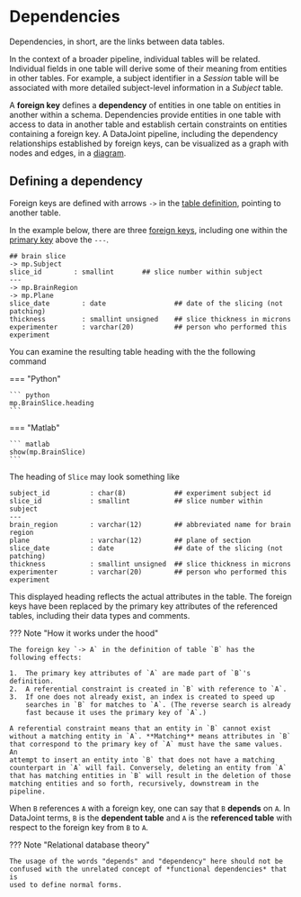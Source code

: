 # Dependencies

Dependencies, in short, are the links between data tables.

In the context of a broader pipeline, individual tables will be related. Individual
fields in one table will derive some of their meaning from entities in other tables.
For example, a subject identifier in a *Session* table will be associated with more
detailed subject-level information in a *Subject* table.

A **foreign key** defines a **dependency** of entities in one table on entities in
another within a schema. Dependencies provide entities in one table with access to data
in another table and establish certain constraints on entities containing a foreign
key. A DataJoint pipeline, including the dependency relationships established by foreign
keys, can be visualized as a graph with nodes and edges, in a [diagram](../diagrams). 

## Defining a dependency

Foreign keys are defined with arrows `->` in the
[table definition](../table-definitions), pointing to another table.

In the example below, there are three [foreign keys](../../../glossary#foreign-key),
including one within the [primary key](../../../glossary#primary-key) above the `---`.

``` text
## brain slice
-> mp.Subject
slice_id        : smallint       ## slice number within subject
---
-> mp.BrainRegion
-> mp.Plane
slice_date        : date                 ## date of the slicing (not patching)
thickness         : smallint unsigned    ## slice thickness in microns
experimenter      : varchar(20)          ## person who performed this experiment
```

You can examine the resulting table heading with the the following command

=== "Python"

    ``` python
    mp.BrainSlice.heading
    ```

=== "Matlab"

    ``` matlab
    show(mp.BrainSlice)
    ```

The heading of `Slice` may look something like

``` text
subject_id          : char(8)            ## experiment subject id
slice_id            : smallint           ## slice number within subject
---
brain_region        : varchar(12)        ## abbreviated name for brain region
plane               : varchar(12)        ## plane of section
slice_date          : date               ## date of the slicing (not patching)
thickness           : smallint unsigned  ## slice thickness in microns
experimenter        : varchar(20)        ## person who performed this experiment
```

This displayed heading reflects the actual attributes in the table. The foreign keys
have been replaced by the primary key attributes of the referenced tables, including
their data types and comments.

??? Note "How it works under the hood"

    The foreign key `-> A` in the definition of table `B` has the following effects:

    1.  The primary key attributes of `A` are made part of `B`'s definition.
    2.  A referential constraint is created in `B` with reference to `A`.
    3.  If one does not already exist, an index is created to speed up
        searches in `B` for matches to `A`. (The reverse search is already
        fast because it uses the primary key of `A`.)

    A referential constraint means that an entity in `B` cannot exist
    without a matching entity in `A`. **Matching** means attributes in `B`
    that correspond to the primary key of `A` must have the same values. An
    attempt to insert an entity into `B` that does not have a matching
    counterpart in `A` will fail. Conversely, deleting an entity from `A`
    that has matching entities in `B` will result in the deletion of those
    matching entities and so forth, recursively, downstream in the pipeline.

When `B` references `A` with a foreign key, one can say that `B`
**depends** on `A`. In DataJoint terms, `B` is the **dependent table**
and `A` is the **referenced table** with respect to the foreign key from
`B` to `A`.

??? Note "Relational database theory"
    
    The usage of the words "depends" and "dependency" here should not be
    confused with the unrelated concept of *functional dependencies* that is
    used to define normal forms.


